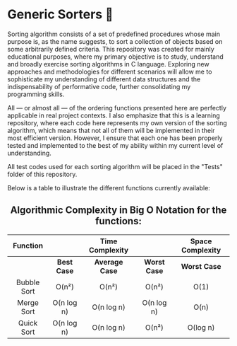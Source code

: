 # Generic Sorters 🔢

Sorting algorithm consists of a set of predefined procedures whose main purpose is, as the name suggests, to sort a collection of objects based on some arbitrarily defined criteria. This repository was created for mainly educational purposes, where my primary objective is to study, understand and broadly exercise sorting algorithms in C language. Exploring new approaches and methodologies for different scenarios will allow me to sophisticate my understanding of different data structures and the indispensability of performative code, further consolidating my programming skills. 

All — or almost all — of the ordering functions presented here are perfectly applicable in real project contexts. I also emphasize that this is a learning repository, where each code here represents my own version of the sorting algorithm, which means that not all of them will be implemented in their most efficient version. However, I ensure that each one has been properly tested and implemented to the best of my ability within my current level of understanding.

All test codes used for each sorting algorithm will be placed in the "Tests" folder of this repository.

Below is a table to illustrate the different functions currently available:

<div align="center">

## Algorithmic Complexity in Big O Notation for the functions:

| Function                |                  | Time Complexity    |                 | Space Complexity |
|:-----------------------:|:----------------:|:------------------:|:----------------:|:----------------:|
|                         | **Best Case**    | **Average Case**   | **Worst Case**   | **Worst Case**   |
| Bubble Sort             | O(n²)            | O(n²)              | O(n²)            | O(1)             |
| Merge Sort              | O(n log n)       | O(n log n)         | O(n log n)       | O(n)             |
| Quick Sort              | O(n log n)       | O(n log n)         | O(n²)            | O(log n)         |



</div>
